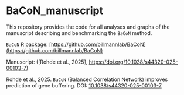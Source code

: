 # BaCoN_manuscript

This repository provides the code for all analyses and graphs of the manuscript describing and benchmarking the `BaCoN` method. 

`BaCoN` R package: [https://github.com/billmannlab/BaCoN](https://github.com/billmannlab/BaCoN)

Manuscript: ([Rohde et al., 2025], https://doi.org/10.1038/s44320-025-00103-7)

Rohde et al., 2025. `BaCoN` (Balanced Correlation Network) improves prediction of gene buffering. DOI: [10.1038/s44320-025-00103-7](https://doi.org/10.1038/s44320-025-00103-7)



